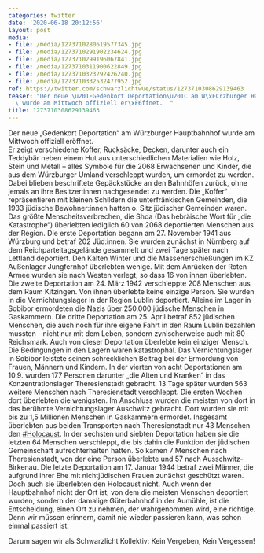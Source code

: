 ```yaml
---
categories: twitter
date: '2020-06-18 20:12:56'
layout: post
media:
- file: /media/1273710280619577345.jpg
- file: /media/1273710291902234624.jpg
- file: /media/1273710299196067841.jpg
- file: /media/1273710311900622849.jpg
- file: /media/1273710323292426240.jpg
- file: /media/1273710332532477952.jpg
ref: https://twitter.com/schwarzlichtwue/status/1273710308629139463
teaser: "Der neue \u201EGedenkort Deportation\u201C am W\xFCrzburger Hauptbahnhof\
  \ wurde am Mittwoch offiziell er\xF6ffnet.  "
title: 1273710308629139463
---
```

Der neue „Gedenkort Deportation“ am Würzburger Hauptbahnhof wurde am Mittwoch offiziell eröffnet.  
Er zeigt verschiedene Koffer, Rucksäcke, Decken, darunter auch ein Teddybär neben einem Hut aus unterschiedlichen Materialien wie Holz, Stein und Metall – alles Symbole für die 2068 Erwachsenen und Kinder, die aus dem Würzburger Umland verschleppt wurden, um ermordet zu werden. 
Dabei blieben beschriftete Gepäckstücke an den Bahnhöfen zurück, ohne jemals an ihre Besitzer:innen nachgesendet zu werden. Die „Koffer“ repräsentieren mit kleinen Schildern die unterfränkischen Gemeinden, die 1933 jüdische Bewohner:innen hatten o. Sitz jüdischer Gemeinden waren.
Das größte Menscheitsverbrechen, die Shoa (Das hebräische Wort für „die Katastrophe“) überlebten lediglich 60 von 2068 deportierten Menschen aus der Region. Die erste Deportation begann am 27. November 1941 aus Würzburg und betraf 202 Jüd:innen.
Sie wurden zunächst in Nürnberg auf dem Reichparteitagsgelände gesammelt und zwei Tage später nach Lettland deportiert. Den Kalten Winter und die Massenerschießungen im KZ Außenlager Jungfernhof überlebten wenige.
Mit dem Anrücken der Roten Armee wurden sie nach Westen verlegt, so dass 16 von ihnen überlebten.
Die zweite Deportation am 24. März 1942 verschleppte 208 Menschen aus dem Raum Kitzingen. Von ihnen überlebte keine einzige Person. Sie wurden in die Vernichtungslager in der Region Lublin deportiert.
Alleine im Lager in Sobibor ermordeten die Nazis über 250.000 jüdische Menschen in Gaskammern.
Die dritte Deportation am 25. April betraf 852 jüdischen Menschen, die auch noch für ihre eigene Fahrt in den Raum Lublin bezahlen mussten - nicht nur mit dem Leben, sondern zynischerweise auch mit 80 Reichsmark. Auch von dieser Deportation überlebte kein einziger Mensch.
Die Bedingungen in den Lagern waren katastrophal. Das Vernichtungslager in Sobibor leistete seinen schrecklichen Beitrag bei der Ermordung von Frauen, Männern und Kindern.
In der vierten von acht Deportationen am 10.9. wurden 177 Personen darunter „die Alten und Kranken“ in das Konzentrationslager Theresienstadt gebracht. 13 Tage später wurden 563 weitere Menschen nach Theresienstadt verschleppt.
Die ersten Wochen dort überlebten die wenigsten. Im Anschluss wurden die meisten von dort in das berühmte Vernichtungslager Auschwitz gebracht. Dort wurden sie mit bis zu 1,5 Millionen Menschen in Gaskammern ermordet.
Insgesamt überlebten aus beiden Transporten nach Theresienstadt nur 43 Menschen den [#Holocaust](/t/holocaust).
In der sechsten und siebten Deportation haben sie die letzten 64 Menschen verschleppt, die bis dahin die Funktion der jüdischen Gemeinschaft aufrechterhalten hatten. So kamen 7 Menschen nach Theresienstadt, von der eine Person überlebte und 57 nach Ausschwitz-Birkenau.
Die letzte Deportation am 17. Januar 1944 betraf zwei Männer, die aufgrund ihrer Ehe mit nichtjüdischen Frauen zunächst geschützt waren. Doch auch sie überlebten den Holocaust nicht.
Auch wenn der Hauptbahnhof nicht der Ort ist, von dem die meisten Menschen deportiert wurden, sondern der damalige Güterbahnhof in der Aumühle, ist die Entscheidung, einen Ort zu nehmen, der wahrgenommen wird, eine richtige.
Denn wir müssen erinnern, damit nie wieder passieren kann, was schon einmal passiert ist. 



Darum sagen wir als Schwarzlicht Kollektiv: Kein Vergeben, Kein Vergessen!